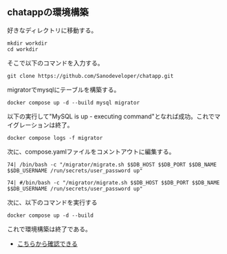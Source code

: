 ## chatappの環境構築
好きなディレクトリに移動する。
```
mkdir workdir
cd workdir
```

そこで以下のコマンドを入力する。
```
git clone https://github.com/Sanodeveloper/chatapp.git
```

migratorでmysqlにテーブルを構築する。
```
docker compose up -d --build mysql migrator
```

以下の実行して"MySQL is up - executing command"となれば成功。これでマイグレーションは終了。
```
docker compose logs -f migrator
```

次に、compose.yamlファイルをコメントアウトに編集する。
```
74| /bin/bash -c "/migrator/migrate.sh $$DB_HOST $$DB_PORT $$DB_NAME $$DB_USERNAME /run/secrets/user_password up"

74| #/bin/bash -c "/migrator/migrate.sh $$DB_HOST $$DB_PORT $$DB_NAME $$DB_USERNAME /run/secrets/user_password up"
```

次に、以下のコマンドを実行する
```
docker compose up -d --build
```
これで環境構築は終了である。

 - [こちらから確認できる](http://localhost:3000/home)






